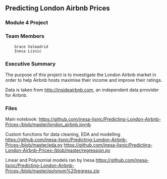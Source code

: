 ## Predicting London Airbnb Prices

### Module 4 Project

### Team Members
        Grace Valmadrid
        Inesa Lisnic

### Executive Summary

The purpose of this project is to investigate the London Airbnb market in order to help Airbnb hosts maximise their income and improve their ratings.

Data is taken from http://insideairbnb.com, an independent data prrovider for Airbnb.  



### Files

Main notebook:
https://github.com/inesa-lisnic/Predicting-London-Airbnb-Prices-/blob/master/london_airbnb.ipynb

Custom functions for data cleaning, EDA and modelling
https://github.com/inesa-lisnic/Predicting-London-Airbnb-Prices-/blob/master/eda.py
https://github.com/inesa-lisnic/Predicting-London-Airbnb-Prices-/blob/master/regression.py

Linear and Polynomial models ran by Inesa
https://github.com/inesa-lisnic/Predicting-London-Airbnb-Prices-/blob/master/polynom%20regress.zip
